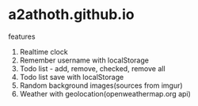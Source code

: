 # a2athoth.github.io

features
1. Realtime clock
2. Remember username with localStorage
3. Todo list - add, remove, checked, remove all
4. Todo list save with localStorage
5. Random background images(sources from imgur)
6. Weather with geolocation(openweathermap.org api)
